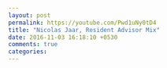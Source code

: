 ```yaml
---
layout: post
permalink: https://youtube.com/Pwd1uNy0tD4
title: "Nicolas Jaar, Resident Advisor Mix"
date: 2016-11-03 16:18:10 +0530
comments: true
categories: 
---
```

